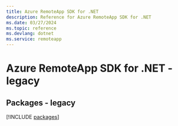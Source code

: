 ```yaml
---
title: Azure RemoteApp SDK for .NET
description: Reference for Azure RemoteApp SDK for .NET
ms.date: 03/27/2024
ms.topic: reference
ms.devlang: dotnet
ms.service: remoteapp
---
```

# Azure RemoteApp SDK for .NET - legacy
## Packages - legacy
[!INCLUDE [packages](remoteapp-index.md)]